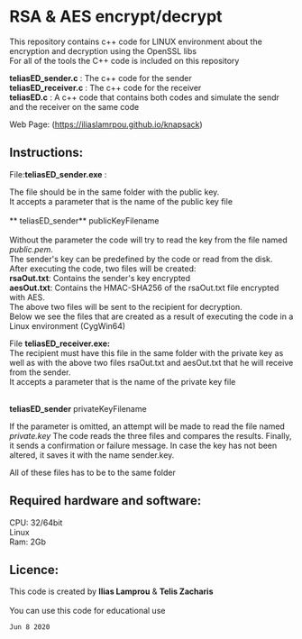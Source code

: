 # RSA & AES encrypt/decrypt

This repository contains c++ code for LINUX environment about the encryption and decryption using the OpenSSL libs <br/>
For all of the tools the C++ code is included on this repository<br/>


**teliasED_sender.c** : The c++ code for the sender<br/>
**teliasED_receiver.c** : The c++ code for the receiver<br/>
**teliasED.c** : A c++ code that contains both codes and simulate the sendr and the receiver on the same code<br/>

Web Page: (https://iliaslamrpou.github.io/knapsack)<br/>

## Instructions:

File:**teliasED_sender.exe** :

The file should be in the same folder with the public key.<br/>
It accepts a parameter that is the name of the public key file<br/><br/>
**	teliasED_sender** publicKeyFilename<br/><br/>
Without the parameter the code will try to read the key from the file named *public.pem*.<br/>
The sender's key can be predefined by the code or read from the disk.<br/>
After executing the code, two files will be created:<br/>
    **rsaOut.txt**: Contains the sender's key encrypted<br/>
    **aesOut.txt**: Contains the HMAC-SHA256 of the rsaOut.txt file encrypted with AES.<br/>
The above two files will be sent to the recipient for decryption.<br/>
Below we see the files that are created as a result of executing the code in a Linux environment (CygWin64)<br/>

File **teliasED_receiver.exe:**<br/>
The recipient must have this file in the same folder with the private key as well as with the above two files rsaOut.txt and aesOut.txt that he will receive from the sender.<br/>
It accepts a parameter that is the name of the private key file<br/><br/>

**teliasED_sender** privateKeyFilename<br/>

If the parameter is omitted, an attempt will be made to read the file named *private.key*
The code reads the three files and compares the results.
Finally, it sends a confirmation or failure message.
In case the key has not been altered, it saves it with the name sender.key.

All of these files has to be to the same folder<br/>


## Required hardware and software:
CPU: 32/64bit<br/>
Linux<br/>
Ram: 2Gb<br/>

## Licence: 
This code is created by **Ilias Lamprou** & **Telis Zacharis**<br/><br/>
You can use this code for educational use<br/>


`Jun 8 2020`
